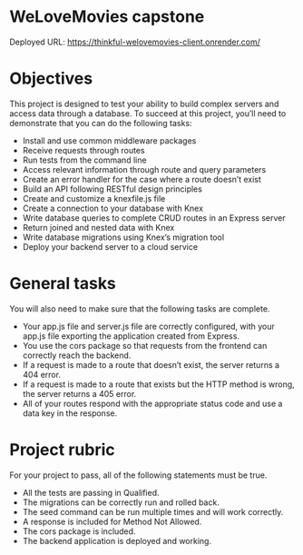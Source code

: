 # WeLoveMovies capstone
Deployed URL: https://thinkful-welovemovies-client.onrender.com/

# Objectives
This project is designed to test your ability to build complex servers and access data through a database. To succeed at this project, you’ll need to demonstrate that you can do the following tasks:
* Install and use common middleware packages
* Receive requests through routes
* Run tests from the command line
* Access relevant information through route and query parameters
* Create an error handler for the case where a route doesn’t exist
* Build an API following RESTful design principles
* Create and customize a knexfile.js file
* Create a connection to your database with Knex
* Write database queries to complete CRUD routes in an Express server
* Return joined and nested data with Knex
* Write database migrations using Knex’s migration tool
* Deploy your backend server to a cloud service


# General tasks
You will also need to make sure that the following tasks are complete.
* Your app.js file and server.js file are correctly configured, with your app.js file exporting the application created from Express.
* You use the cors package so that requests from the frontend can correctly reach the backend.
* If a request is made to a route that doesn’t exist, the server returns a 404 error.
* If a request is made to a route that exists but the HTTP method is wrong, the server returns a 405 error.
* All of your routes respond with the appropriate status code and use a data key in the response.


# Project rubric
For your project to pass, all of the following statements must be true.
* All the tests are passing in Qualified.
* The migrations can be correctly run and rolled back.
* The seed command can be run multiple times and will work correctly.
* A response is included for Method Not Allowed.
* The cors package is included.
* The backend application is deployed and working.



